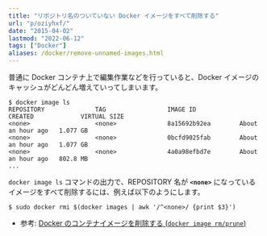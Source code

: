 ```yaml
---
title: "リポジトリ名のついていない Docker イメージをすべて削除する"
url: "p/oziyhxf/"
date: "2015-04-02"
lastmod: "2022-06-12"
tags: ["Docker"]
aliases: /docker/remove-unnamed-images.html
---
```


普通に Docker コンテナ上で編集作業などを行っていると、Docker イメージのキャッシュがどんどん増えていってしまいます。

```console
$ docker image ls
REPOSITORY              TAG                 IMAGE ID            CREATED             VIRTUAL SIZE
<none>                  <none>              8a15692b92ea        About an hour ago   1.077 GB
<none>                  <none>              0bcfd9025fab        About an hour ago   1.077 GB
<none>                  <none>              4a0a98efbd7e        About an hour ago   802.8 MB
...
```

`docker image ls` コマンドの出力で、REPOSITORY 名が __`<none>`__ になっているイメージをすべて削除するには、例えば以下のようにします。

```console
$ sudo docker rmi $(docker images | awk '/^<none>/ {print $3}')
```

- 参考: [Docker のコンテナイメージを削除する (`docker image rm/prune`)](/p/8fjnqtw/)

